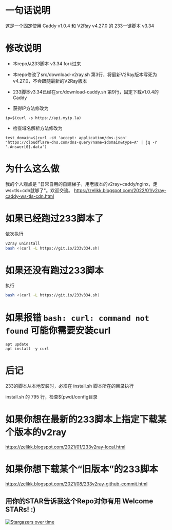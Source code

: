# 一句话说明
这是一个固定使用 Caddy v1.0.4 和 V2Ray v4.27.0 的 233一键脚本 v3.34

# 修改说明
- 本repo从233脚本 v3.34 fork过来

- 本repo修改了src/download-v2ray.sh 第3行，将最新V2Ray版本写死为 v4.27.0，不会跟随最新的V2Ray版本

- 233脚本v3.34已经在src/download-caddy.sh 第9行，固定下载v1.0.4的Caddy

- 获得IP方法修改为 
```
ip=$(curl -s https://api.myip.la)
```

- 检查域名解析方法修改为 
```
test_domain=$(curl -sH 'accept: application/dns-json' "https://cloudflare-dns.com/dns-query?name=$domain&type=A" | jq -r '.Answer[0].data')
```

# 为什么这么做
我的个人观点是 "日常自用的自建梯子，用老版本的v2ray+caddy/nginx，走ws+tls+cdn就够了"。欢迎交流。
https://zelikk.blogspot.com/2022/01/v2ray-caddy-ws-tls-cdn.html

# 如果已经跑过233脚本了
依次执行

```bash
v2ray uninstall
bash <(curl -L https://git.io/233v334.sh)
```

# 如果还没有跑过233脚本
执行

```bash
bash <(curl -L https://git.io/233v334.sh)
```
# 如果报错 `bash: curl: command not found` 可能你需要安装curl
```
apt update
apt install -y curl
```

# 后记

233的脚本从本地安装时，必须在 install.sh 脚本所在的目录执行

install.sh 的 795 行，检查$(pwd)/config目录

# 如果你想在最新的233脚本上指定下载某个版本的v2ray
https://zelikk.blogspot.com/2021/01/233v2ray-local.html

# 如果你想下载某个“旧版本”的233脚本
https://zelikk.blogspot.com/2021/08/233v2ray-github-commit.html

## 用你的STAR告诉我这个Repo对你有用 Welcome STARs! :)

[![Stargazers over time](https://starchart.cc/crazypeace/v2ray.svg)](https://starchart.cc/crazypeace/v2ray)

